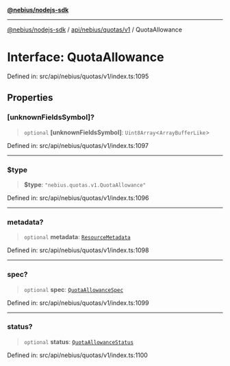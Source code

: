 [**@nebius/nodejs-sdk**](../../../../../README.md)

---

[@nebius/nodejs-sdk](../../../../../README.md) / [api/nebius/quotas/v1](../README.md) / QuotaAllowance

# Interface: QuotaAllowance

Defined in: src/api/nebius/quotas/v1/index.ts:1095

## Properties

### \[unknownFieldsSymbol\]?

> `optional` **\[unknownFieldsSymbol\]**: `Uint8Array`\<`ArrayBufferLike`\>

Defined in: src/api/nebius/quotas/v1/index.ts:1097

---

### $type

> **$type**: `"nebius.quotas.v1.QuotaAllowance"`

Defined in: src/api/nebius/quotas/v1/index.ts:1096

---

### metadata?

> `optional` **metadata**: [`ResourceMetadata`](../../../common/v1/interfaces/ResourceMetadata.md)

Defined in: src/api/nebius/quotas/v1/index.ts:1098

---

### spec?

> `optional` **spec**: [`QuotaAllowanceSpec`](QuotaAllowanceSpec.md)

Defined in: src/api/nebius/quotas/v1/index.ts:1099

---

### status?

> `optional` **status**: [`QuotaAllowanceStatus`](QuotaAllowanceStatus.md)

Defined in: src/api/nebius/quotas/v1/index.ts:1100

